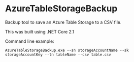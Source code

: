 # AzureTableStorageBackup
Backup tool to save an Azure Table Storage to a CSV file.

This was built using .NET Core 2.1

Command line example:
```
AzureTableStorageBackup.exe --sn storageAccountName --sk storageAccountKey --tn tableName --csv table.csv
```
